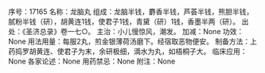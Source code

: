 序号：17165
名称：龙脑丸
组成：龙脑半钱，麝香半钱，芦荟半钱，熊胆半钱，腻粉半钱（研），胡黄连1钱，使君子1钱，青黛（研）1钱，香墨半两（研）。
出处：《圣济总录》卷一七○。
主治：小儿慢惊风，潮发。
加减：None
功效：None
用法用量：每服2丸，煎金银薄荷汤磨下。经宿取恶物便安。
制备方法：上药捣罗胡黄连、使君子为末，余研极细，滴水为丸，如梧桐子大。
临床应用：None
各家论述：None
用药禁忌：None
附注：None
